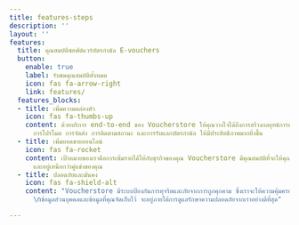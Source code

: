 ```yaml
---
title: features-steps
description: ''
layout: ''
features:
  title: คุณสมบัติซอฟต์แวร์บัตรกำนัล E-vouchers
  button:
    enable: true
    label: รับชมคุณสมบัติทั้งหมด
    icon: fas fa-arrow-right
    link: features/
  features_blocks:
  - title: เพิ่มความคล่องตัว
    icon: fas fa-thumbs-up
    content: ด้วยบริการ end-to-end ของ Voucherstore ให้คุณวางใจได้ถึงการสร้างกลยุทธ์การขาย
      การโปรโมต การจัดส่ง การติดตามสถานะ และการรับแลกบัตรกำนัล ให้มีประสิทธิภาพมากยิ่งขึ้น
  - title: เพิ่มยอดขายออนไลน์
    icon: fas fa-rocket
    content: เป้าหมายของเราคือการเพิ่มรายได้ให้กับธุรกิจของคุณ Voucherstore มีคุณสมบัติที่จะให้คุณปิดการขายได้เร็ว
      และอยู่เหนือกว่าคู่แข่งของคุณ
  - title: ปลอดภัยและมั่นคง
    icon: fas fa-shield-alt
    content: "Voucherstore มีระบบป้องกันการทุจริตและภัยจากการถูกคุกคาม ซึ่งเราจะให้ความคุ้มครองต่อบริษัทของคุณ
      \nข้อมูลส่วนบุคคลและข้อมูลที่คุณจัดเก็บไว้ จะอยู่ภายใต้การดูแลรักษาความปลอดภัยจากเราอย่างดีที่สุด"

---
```

